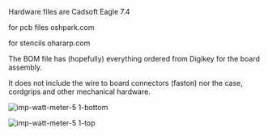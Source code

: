 Hardware files are Cadsoft Eagle 7.4

for pcb files
oshpark.com

for stencils
ohararp.com

The BOM file has (hopefully) everything ordered from Digikey for the board assembly.

It does not include the wire to board connectors (faston) nor the case, cordgrips
and other mechanical hardware.

![imp-watt-meter-5 1-bottom](https://cloud.githubusercontent.com/assets/15392670/12836709/cebd2480-cb80-11e5-8188-291c7913f828.png)

![imp-watt-meter-5 1-top](https://cloud.githubusercontent.com/assets/15392670/12836715/d6d11294-cb80-11e5-9f17-05bc4496216c.png)
